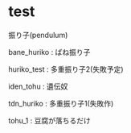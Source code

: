 # test

振り子(pendulum)

bane_huriko : ばね振り子

huriko_test : 多重振り子2(失敗予定)

iden_tohu : 遺伝奴

tdn_huriko : 多重振り子1(失敗作)

tohu_1 : 豆腐が落ちるだけ

